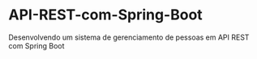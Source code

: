 # API-REST-com-Spring-Boot
 Desenvolvendo um sistema de gerenciamento de pessoas em API REST com Spring Boot
